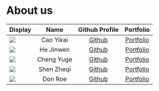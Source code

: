 # About us

Display | Name | Github Profile | Portfolio 
--------|:----:|:--------------:|:---------:
![](https://via.placeholder.com/100.png?text=Photo) | Cao Yikai | [Github](https://github.com/nvknow) | [Portfolio](docs/team/johndoe.md)
![](https://via.placeholder.com/100.png?text=Photo) | He Jinwen | [Github](https://github.com/sylviahe171) | [Portfolio](docs/team/johndoe.md)
![](https://via.placeholder.com/100.png?text=Photo) | Cheng Yuge | [Github](https://github.com/) | [Portfolio](docs/team/johndoe.md)
![](https://via.placeholder.com/100.png?text=Photo) | Shen Zheqi | [Github](https://github.com/zheqis12138/tp) | [Portfolio](docs/team/johndoe.md)
![](https://via.placeholder.com/100.png?text=Photo) | Don Roe | [Github](https://github.com/) | [Portfolio](docs/team/johndoe.md)
